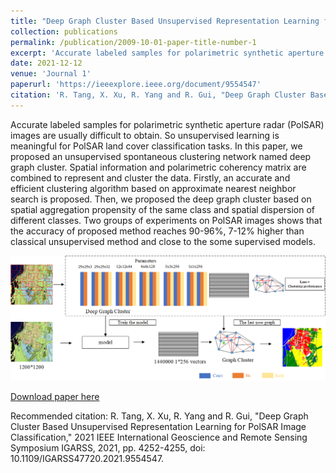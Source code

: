 ```yaml
---
title: "Deep Graph Cluster Based Unsupervised Representation Learning for PolSAR Image Classification"
collection: publications
permalink: /publication/2009-10-01-paper-title-number-1
excerpt: 'Accurate labeled samples for polarimetric synthetic aperture radar (PolSAR) images are usually difficult to obtain. So unsupervised learning is meaningful for PolSAR land cover classification tasks. In this paper, we proposed an unsupervised spontaneous clustering network named deep graph cluster. Spatial information and polarimetric coherency matrix are combined to represent and cluster the data. Firstly, an accurate and efficient clustering algorithm based on approximate nearest neighbor search is proposed. Then, we proposed the deep graph cluster based on spatial aggregation propensity of the same class and spatial dispersion of different classes. Two groups of experiments on PolSAR images shows that the accuracy of proposed method reaches 90-96%, 7-12% higher than classical unsupervised method and close to the some supervised models.'
date: 2021-12-12
venue: 'Journal 1'
paperurl: 'https://ieeexplore.ieee.org/document/9554547'
citation: 'R. Tang, X. Xu, R. Yang and R. Gui, "Deep Graph Cluster Based Unsupervised Representation Learning for PolSAR Image Classification," 2021 IEEE International Geoscience and Remote Sensing Symposium IGARSS, 2021, pp. 4252-4255, doi: 10.1109/IGARSS47720.2021.9554547.'
---
```

Accurate labeled samples for polarimetric synthetic aperture radar (PolSAR) images are usually difficult to obtain. So unsupervised learning is meaningful for PolSAR land cover classification tasks. In this paper, we proposed an unsupervised spontaneous clustering network named deep graph cluster. Spatial information and polarimetric coherency matrix are combined to represent and cluster the data. Firstly, an accurate and efficient clustering algorithm based on approximate nearest neighbor search is proposed. Then, we proposed the deep graph cluster based on spatial aggregation propensity of the same class and spatial dispersion of different classes. Two groups of experiments on PolSAR images shows that the accuracy of proposed method reaches 90-96%, 7-12% higher than classical unsupervised method and close to the some supervised models.

<img src='/images/IGARSS.png'>

[Download paper here](https://ieeexplore.ieee.org/document/9554547)

Recommended citation: R. Tang, X. Xu, R. Yang and R. Gui, "Deep Graph Cluster Based Unsupervised Representation Learning for PolSAR Image Classification," 2021 IEEE International Geoscience and Remote Sensing Symposium IGARSS, 2021, pp. 4252-4255, doi: 10.1109/IGARSS47720.2021.9554547.